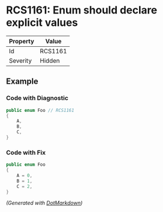 # RCS1161: Enum should declare explicit values

| Property | Value   |
| -------- | ------- |
| Id       | RCS1161 |
| Severity | Hidden  |

## Example

### Code with Diagnostic

```csharp
public enum Foo // RCS1161
{
    A,
    B,
    C,
}
```

### Code with Fix

```csharp
public enum Foo
{
    A = 0,
    B = 1,
    C = 2,
}
```


*\(Generated with [DotMarkdown](http://github.com/JosefPihrt/DotMarkdown)\)*